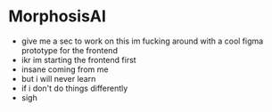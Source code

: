 # MorphosisAI
- give me a sec to work on this im fucking around with a cool figma prototype for the frontend
- ikr im starting the frontend first 
- insane coming from me
- but i will never learn
- if i don't do things differently
- sigh